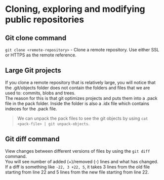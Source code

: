 # Cloning, exploring and modifying public repositories

## Git clone command
`git clone <remote-repository>` - Clone a remote repository. Use either SSL or HTTPS as the remote reference.

## Large Git projects
If you clone a remote repository that is relatively large, you will notice that the .git/objects folder does not contain the folders and files that we are used to: commits, blobs and trees.  
The reason for this is that git optimizes projects and puts them into a .pack file in the pack folder. Inside the folder is also a .idx file which contains indeces for the .pack file. 

> We can unpack the pack files to see the git objects by using `cat <pack-file> | git unpack-objects`. 

## Git diff command
View changes between different versions of files by using the `git diff` command.  
You will see number of added (+)/removed (-) lines and what has changed.   
If a diff is something like `-22, 3 +22, 5`, it takes 3 lines from the old file starting from line 22 and 5 lines from the new file starting from line 22.